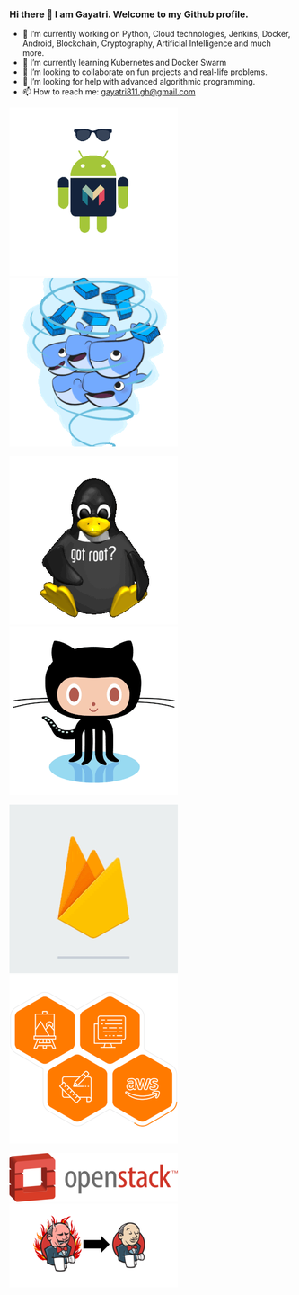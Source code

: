 ### Hi there 👋 I am Gayatri. Welcome to my Github profile.
- 🔭 I’m currently working on Python, Cloud technologies, Jenkins, Docker, Android, Blockchain, Cryptography, Artificial Intelligence and much more.
- 🌱 I’m currently learning Kubernetes and Docker Swarm
- 👯 I’m looking to collaborate on fun projects and real-life problems.
- 🤔 I’m looking for help with advanced algorithmic programming.
- 📫 How to reach me: gayatri811.gh@gmail.com

 ![github-small](https://github.com/GayatriHungund81194/pics/blob/master/android.gif) ![github-small](https://github.com/GayatriHungund81194/pics/blob/master/docker.gif) 
 
 ![github-small](https://github.com/GayatriHungund81194/pics/blob/master/linux.gif) ![github-small](https://github.com/GayatriHungund81194/pics/blob/master/octocat.gif)
 
 ![github-small](https://github.com/GayatriHungund81194/pics/blob/master/firebase.gif) ![github-small](https://github.com/GayatriHungund81194/pics/blob/master/aws.gif)  
 
 ![github-small](https://github.com/GayatriHungund81194/pics/blob/master/openstack.png) ![github-small](https://github.com/GayatriHungund81194/pics/blob/master/jenkins.png)
 

<!--
**GayatriHungund81194/GayatriHungund81194** is a ✨ _special_ ✨ repository because its `README.md` (this file) appears on your GitHub profile.

Here are some ideas to get you started:

- 🔭 I’m currently working on Python, Cloud technologies, Jenkins, Docker, Android, Blockchain, Cryptography, Artificial Intelligence and much more.
- 🌱 I’m currently learning Kubernetes and Docker Swarm
- 👯 I’m looking to collaborate on fun projects and real-life problems.
- 🤔 I’m looking for help with advanced algorithmic programming.
- 📫 How to reach me: gayatri811.gh@gmail.com
-->
